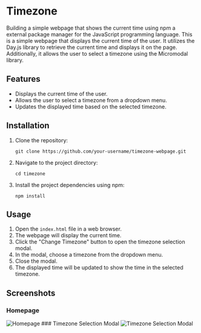 # Timezone
Building a simple webpage that shows the current time using npm a external package manager for the JavaScript programming language.
This is a simple webpage that displays the current time of the user. It utilizes the Day.js library to retrieve the current time and displays it on the page. Additionally, it allows the user to select a timezone using the Micromodal library.

## Features

- Displays the current time of the user.
- Allows the user to select a timezone from a dropdown menu.
- Updates the displayed time based on the selected timezone.

## Installation

1. Clone the repository:
   ```git
   git clone https://github.com/your-username/timezone-webpage.git
   ```
2. Navigate to the project directory:
   ```git
   cd timezone
   ```
3. Install the project dependencies using npm:
   ```git
   npm install
   ```
## Usage
1. Open the <code>index.html</code> file in a web browser.
2. The webpage will display the current time.
3. Click the "Change Timezone" button to open the timezone selection modal.
4. In the modal, choose a timezone from the dropdown menu.
5. Close the modal.
6. The displayed time will be updated to show the time in the selected timezone.

## Screenshots
### Homepage
<img src="https://media.discordapp.net/attachments/1077747221640003681/1113566619264880650/Homepage.png" alt="Homepage">
### Timezone Selection Modal
<img src="https://media.discordapp.net/attachments/1077747221640003681/1113566640513220608/Timezone_Selection_Modal.png" alt="Timezone Selection Modal">
